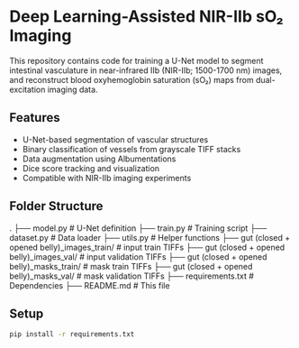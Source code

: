 # Deep Learning-Assisted NIR-IIb sO₂ Imaging

This repository contains code for training a U-Net model to segment intestinal vasculature in near-infrared IIb (NIR-IIb; 1500-1700 nm) images, and reconstruct blood oxyhemoglobin saturation (sO₂) maps from dual-excitation imaging data.

## Features
- U-Net-based segmentation of vascular structures
- Binary classification of vessels from grayscale TIFF stacks
- Data augmentation using Albumentations
- Dice score tracking and visualization
- Compatible with NIR-IIb imaging experiments

## Folder Structure
.
├── model.py # U-Net definition
├── train.py # Training script
├── dataset.py # Data loader
├── utils.py # Helper functions
├── gut (closed + opened belly)_images_train/ # input train TIFFs
├── gut (closed + opened belly)_images_val/ # input validation TIFFs
├── gut (closed + opened belly)_masks_train/ # mask train TIFFs
├── gut (closed + opened belly)_masks_val/ # mask validation TIFFs
├── requirements.txt # Dependencies
├── README.md # This file

## Setup
```bash
pip install -r requirements.txt
